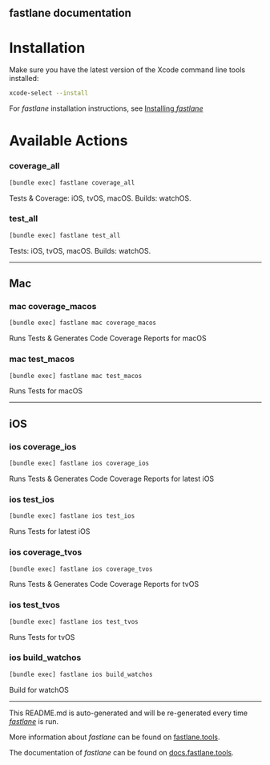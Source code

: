 fastlane documentation
----

# Installation

Make sure you have the latest version of the Xcode command line tools installed:

```sh
xcode-select --install
```

For _fastlane_ installation instructions, see [Installing _fastlane_](https://docs.fastlane.tools/#installing-fastlane)

# Available Actions

### coverage_all

```sh
[bundle exec] fastlane coverage_all
```

Tests & Coverage: iOS, tvOS, macOS. Builds: watchOS.

### test_all

```sh
[bundle exec] fastlane test_all
```

Tests: iOS, tvOS, macOS. Builds: watchOS.

----


## Mac

### mac coverage_macos

```sh
[bundle exec] fastlane mac coverage_macos
```

Runs Tests & Generates Code Coverage Reports for macOS

### mac test_macos

```sh
[bundle exec] fastlane mac test_macos
```

Runs Tests for macOS

----


## iOS

### ios coverage_ios

```sh
[bundle exec] fastlane ios coverage_ios
```

Runs Tests & Generates Code Coverage Reports for latest iOS

### ios test_ios

```sh
[bundle exec] fastlane ios test_ios
```

Runs Tests for latest iOS

### ios coverage_tvos

```sh
[bundle exec] fastlane ios coverage_tvos
```

Runs Tests & Generates Code Coverage Reports for tvOS

### ios test_tvos

```sh
[bundle exec] fastlane ios test_tvos
```

Runs Tests for tvOS

### ios build_watchos

```sh
[bundle exec] fastlane ios build_watchos
```

Build for watchOS

----

This README.md is auto-generated and will be re-generated every time [_fastlane_](https://fastlane.tools) is run.

More information about _fastlane_ can be found on [fastlane.tools](https://fastlane.tools).

The documentation of _fastlane_ can be found on [docs.fastlane.tools](https://docs.fastlane.tools).
